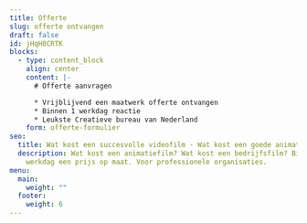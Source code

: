 ```yaml
---
title: Offerte
slug: offerte ontvangen
draft: false
id: jHqH8CRTK
blocks:
  - type: content_block
    align: center
    content: |-
      # Offerte aanvragen 

      * Vrijblijvend een maatwerk offerte ontvangen
      * Binnen 1 werkdag reactie
      * Leukste Creatieve bureau van Nederland
    form: offerte-formulier
seo:
  title: Wat kost een succesvolle videofilm - Wat kost een goede animatiefilm - € ...
  description: Wat kost een animatiefilm? Wat kost een bedrijfsfilm? Binnen 1
    werkdag een prijs op maat. Voor professionele organisaties.
menu:
  main:
    weight: ""
  footer:
    weight: 6
---
```

